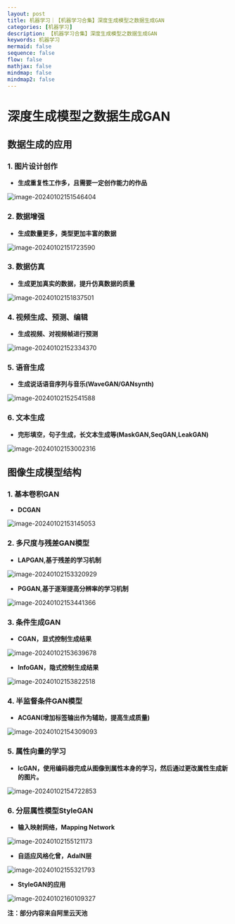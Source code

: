 ```yaml
---
layout: post
title: 机器学习｜【机器学习合集】深度生成模型之数据生成GAN
categories: [机器学习]
description: 【机器学习合集】深度生成模型之数据生成GAN
keywords: 机器学习
mermaid: false
sequence: false
flow: false
mathjax: false
mindmap: false
mindmap2: false
---
```


# 深度生成模型之数据生成GAN

## 数据生成的应用

### 1. 图片设计创作

- **生成重复性工作多，且需要一定创作能力的作品**

![image-20240102151546404](/images/posts/image-20240102151546404.png)

### 2. 数据增强

- **生成数量更多，类型更加丰富的数据**

![image-20240102151723590](/images/posts/image-20240102151723590.png)

### 3. 数据仿真

- **生成更加真实的数据，提升仿真数据的质量**

![image-20240102151837501](/images/posts/image-20240102151837501.png)

### 4. 视频生成、预测、编辑

- **生成视频、对视频帧进行预测**

![image-20240102152334370](/images/posts/image-20240102152334370.png)

### 5. 语音生成

- **生成说话语音序列与音乐(WaveGAN/GANsynth)**

![image-20240102152541588](/images/posts/image-20240102152541588.png)

### 6. 文本生成

- **完形填空，句子生成，长文本生成等(MaskGAN,SeqGAN,LeakGAN)**

![image-20240102153002316](/images/posts/image-20240102153002316.png)

## 图像生成模型结构

### 1. 基本卷积GAN

- **DCGAN**

![image-20240102153145053](/images/posts/image-20240102153145053.png)

### 2. 多尺度与残差GAN模型

- **LAPGAN,基于残差的学习机制**

![image-20240102153320929](/images/posts/image-20240102153320929.png)

- **PGGAN,基于逐渐提高分辨率的学习机制**

![image-20240102153441366](/images/posts/image-20240102153441366.png)

### 3. 条件生成GAN

- **CGAN，显式控制生成结果**

![image-20240102153639678](/images/posts/image-20240102153639678.png)

- **InfoGAN，隐式控制生成结果**

![image-20240102153822518](/images/posts/image-20240102153822518.png)

### 4. 半监督条件GAN模型

- **ACGAN(增加标签输出作为辅助，提高生成质量)**

![image-20240102154309093](/images/posts/image-20240102154309093.png)

### 5. 属性向量的学习

- **IcGAN，使用编码器完成从图像到属性本身的学习，然后通过更改属性生成新的图片。**

![image-20240102154722853](/images/posts/image-20240102154722853.png)

### 6. 分层属性模型StyleGAN

- **输入映射网络，Mapping Network**

![image-20240102155121173](/images/posts/image-20240102155121173.png)

- **自适应风格化曾，AdaIN层**

![image-20240102155321793](/images/posts/image-20240102155321793.png)

- **StyleGAN的应用**

![image-20240102160109327](/images/posts/image-20240102160109327.png)

**注：部分内容来自阿里云天池**